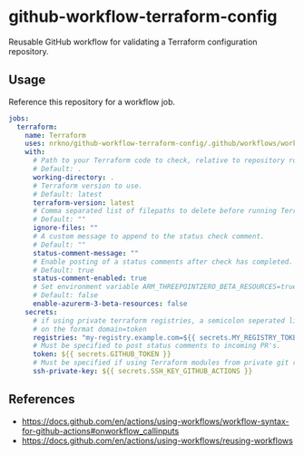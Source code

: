 # github-workflow-terraform-config

Reusable GitHub workflow for validating a Terraform configuration repository.

## Usage

Reference this repository for a workflow job.

```yaml
jobs:
  terraform:
    name: Terraform
    uses: nrkno/github-workflow-terraform-config/.github/workflows/workflow.yaml@main
    with:
      # Path to your Terraform code to check, relative to repository root.
      # Default: .
      working-directory: .
      # Terraform version to use.
      # Default: latest
      terraform-version: latest
      # Comma separated list of filepaths to delete before running Terraform.
      # Default: ""
      ignore-files: ""
      # A custom message to append to the status check comment.
      # Default: ""
      status-comment-message: ""
      # Enable posting of a status comments after check has completed.
      # Default: true
      status-comment-enabled: true
      # Set environment variable ARM_THREEPOINTZERO_BETA_RESOURCES=true.
      # Default: false
      enable-azurerm-3-beta-resources: false
    secrets:
      # if using private terraform registries, a semicolon seperated list of  registry credentials
      # on the format domain=token
      registries: "my-registry.example.com=${{ secrets.MY_REGISTRY_TOKEN }};second.registry.example.com=${{ secret.SECOND_REGISTRY }}"
      # Must be specified to post status comments to incoming PR's.
      token: ${{ secrets.GITHUB_TOKEN }}
      # Must be specified if using Terraform modules from private git repos.
      ssh-private-key: ${{ secrets.SSH_KEY_GITHUB_ACTIONS }}
```

## References

- https://docs.github.com/en/actions/using-workflows/workflow-syntax-for-github-actions#onworkflow_callinputs
- https://docs.github.com/en/actions/using-workflows/reusing-workflows
